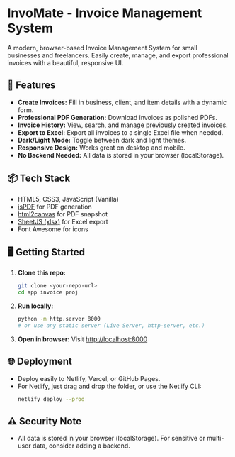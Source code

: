 # InvoMate - Invoice Management System

A modern, browser-based Invoice Management System for small businesses and freelancers. Easily create, manage, and export professional invoices with a beautiful, responsive UI.

## 🚀 Features
- **Create Invoices:** Fill in business, client, and item details with a dynamic form.
- **Professional PDF Generation:** Download invoices as polished PDFs.
- **Invoice History:** View, search, and manage previously created invoices.
- **Export to Excel:** Export all invoices to a single Excel file when needed.
- **Dark/Light Mode:** Toggle between dark and light themes.
- **Responsive Design:** Works great on desktop and mobile.
- **No Backend Needed:** All data is stored in your browser (localStorage).

## 📦 Tech Stack
- HTML5, CSS3, JavaScript (Vanilla)
- [jsPDF](https://github.com/parallax/jsPDF) for PDF generation
- [html2canvas](https://github.com/niklasvh/html2canvas) for PDF snapshot
- [SheetJS (xlsx)](https://github.com/SheetJS/sheetjs) for Excel export
- Font Awesome for icons

## 🖥️ Getting Started
1. **Clone this repo:**
   ```sh
   git clone <your-repo-url>
   cd app invoice proj
   ```
2. **Run locally:**
   ```sh
   python -m http.server 8000
   # or use any static server (Live Server, http-server, etc.)
   ```
3. **Open in browser:**
   Visit [http://localhost:8000](http://localhost:8000)

## 🌐 Deployment
- Deploy easily to Netlify, Vercel, or GitHub Pages.
- For Netlify, just drag and drop the folder, or use the Netlify CLI:
  ```sh
  netlify deploy --prod
  ```

## ⚠️ Security Note
- All data is stored in your browser (localStorage). For sensitive or multi-user data, consider adding a backend.


